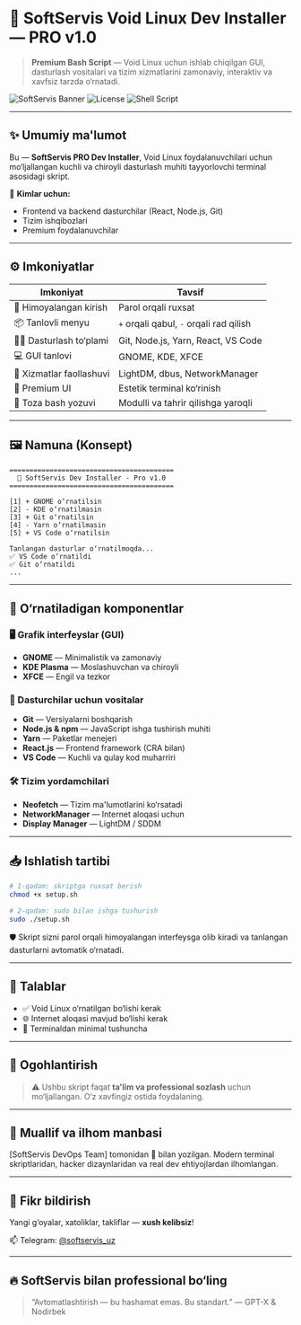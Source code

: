 # 🚀 SoftServis Void Linux Dev Installer — PRO v1.0

> **Premium Bash Script** — Void Linux uchun ishlab chiqilgan
> GUI, dasturlash vositalari va tizim xizmatlarini zamonaviy, interaktiv va xavfsiz tarzda o‘rnatadi.

![SoftServis Banner](https://img.shields.io/badge/Void-Linux-brightgreen?style=for-the-badge\&logo=void-linux)
![License](https://img.shields.io/badge/License-Free-blue?style=for-the-badge)
![Shell Script](https://img.shields.io/badge/Script-Bash-black?style=for-the-badge\&logo=gnubash)

---

## ✨ Umumiy ma'lumot

Bu — **SoftServis PRO Dev Installer**, Void Linux foydalanuvchilari uchun mo‘ljallangan kuchli va chiroyli dasturlash muhiti tayyorlovchi terminal asosidagi skript.

🎯 **Kimlar uchun:**

* Frontend va backend dasturchilar (React, Node.js, Git)
* Tizim ishqibozlari
* Premium foydalanuvchilar

---

## ⚙️ Imkoniyatlar

| Imkoniyat                 | Tavsif                                  |
| ------------------------- | --------------------------------------- |
| 🔐 Himoyalangan kirish    | Parol orqali ruxsat                     |
| 📦 Tanlovli menyu         | `+` orqali qabul, `-` orqali rad qilish |
| 🧑‍💻 Dasturlash to‘plami | Git, Node.js, Yarn, React, VS Code      |
| 💻 GUI tanlovi            | GNOME, KDE, XFCE                        |
| 🔌 Xizmatlar faollashuvi  | LightDM, dbus, NetworkManager           |
| 🎨 Premium UI             | Estetik terminal ko‘rinish              |
| 🔄 Toza bash yozuvi       | Modulli va tahrir qilishga yaroqli      |

---

## 🖼️ Namuna (Konsept)

```
=========================================
  🚀 SoftServis Dev Installer - Pro v1.0
=========================================

[1] + GNOME o‘rnatilsin
[2] - KDE o‘rnatilmasin
[3] + Git o‘rnatilsin
[4] - Yarn o‘rnatilmasin
[5] + VS Code o‘rnatilsin

Tanlangan dasturlar o‘rnatilmoqda...
✅ VS Code o‘rnatildi
✅ Git o‘rnatildi
...
```

---

## 📂 O‘rnatiladigan komponentlar

### 🖥️ Grafik interfeyslar (GUI)

* **GNOME** — Minimalistik va zamonaviy
* **KDE Plasma** — Moslashuvchan va chiroyli
* **XFCE** — Engil va tezkor

### 🧰 Dasturchilar uchun vositalar

* **Git** — Versiyalarni boshqarish
* **Node.js & npm** — JavaScript ishga tushirish muhiti
* **Yarn** — Paketlar menejeri
* **React.js** — Frontend framework (CRA bilan)
* **VS Code** — Kuchli va qulay kod muharriri

### 🛠️ Tizim yordamchilari

* **Neofetch** — Tizim ma'lumotlarini ko‘rsatadi
* **NetworkManager** — Internet aloqasi uchun
* **Display Manager** — LightDM / SDDM

---

## 📥 Ishlatish tartibi

```bash
# 1-qadam: skriptga ruxsat berish
chmod +x setup.sh

# 2-qadam: sudo bilan ishga tushurish
sudo ./setup.sh
```

🛡️ Skript sizni parol orqali himoyalangan interfeysga olib kiradi va tanlangan dasturlarni avtomatik o‘rnatadi.

---

## 🔗 Talablar

* ✅ Void Linux o‘rnatilgan bo‘lishi kerak
* 🌐 Internet aloqasi mavjud bo‘lishi kerak
* 🧠 Terminaldan minimal tushuncha

---

## 🚫 Ogohlantirish

> ⚠️ Ushbu skript faqat **ta'lim va professional sozlash** uchun mo‘ljallangan. O‘z xavfingiz ostida foydalaning.

---

## 💎 Muallif va ilhom manbasi

\[SoftServis DevOps Team] tomonidan 💖 bilan yozilgan.
Modern terminal skriptlaridan, hacker dizaynlaridan va real dev ehtiyojlardan ilhomlangan.

---

## 💬 Fikr bildirish

Yangi g‘oyalar, xatoliklar, takliflar — **xush kelibsiz**!

📫 Telegram: [@softservis\_uz](https://t.me/softservis_uz)

---

## 🔥 SoftServis bilan professional bo‘ling

> “Avtomatlashtirish — bu hashamat emas. Bu standart.” — GPT-X & Nodirbek
